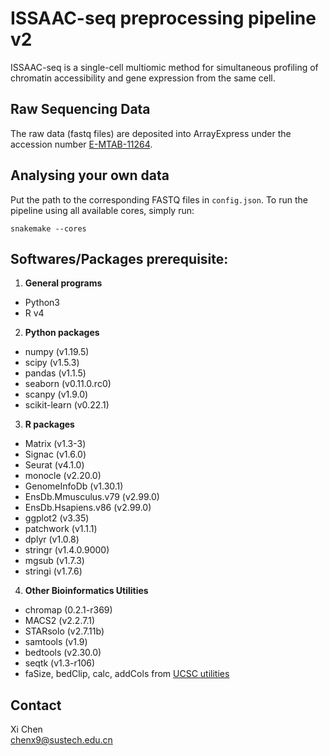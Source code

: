 # ISSAAC-seq preprocessing pipeline v2
ISSAAC-seq is a single-cell multiomic method for simultaneous profiling of chromatin accessibility and gene expression from the same cell.

## Raw Sequencing Data

The raw data (fastq files) are deposited into ArrayExpress under the accession number [E-MTAB-11264](https://www.ebi.ac.uk/arrayexpress/experiments/E-MTAB-11264/).

## Analysing your own data

Put the path to the corresponding FASTQ files in `config.json`. To run the pipeline using all available cores, simply run:

```
snakemake --cores
```

## Softwares/Packages prerequisite:

1. __General programs__
  - Python3
  - R v4
2. __Python packages__
  - numpy (v1.19.5)
  - scipy (v1.5.3)
  - pandas (v1.1.5)
  - seaborn (v0.11.0.rc0)
  - scanpy (v1.9.0)
  - scikit-learn (v0.22.1)
3. __R packages__
  - Matrix (v1.3-3)
  - Signac (v1.6.0)
  - Seurat (v4.1.0)
  - monocle (v2.20.0)
  - GenomeInfoDb (v1.30.1)
  - EnsDb.Mmusculus.v79 (v2.99.0)
  - EnsDb.Hsapiens.v86 (v2.99.0)
  - ggplot2 (v3.35)
  - patchwork (v1.1.1)
  - dplyr (v1.0.8)
  - stringr (v1.4.0.9000)
  - mgsub (v1.7.3)
  - stringi (v1.7.6)
4. __Other Bioinformatics Utilities__
  - chromap (0.2.1-r369)
  - MACS2 (v2.2.7.1)
  - STARsolo (v2.7.11b)
  - samtools (v1.9)
  - bedtools (v2.30.0)
  - seqtk (v1.3-r106)
  - faSize, bedClip, calc, addCols from [UCSC utilities](http://hgdownload.soe.ucsc.edu/admin/exe/)

## Contact

Xi Chen  
chenx9@sustech.edu.cn
